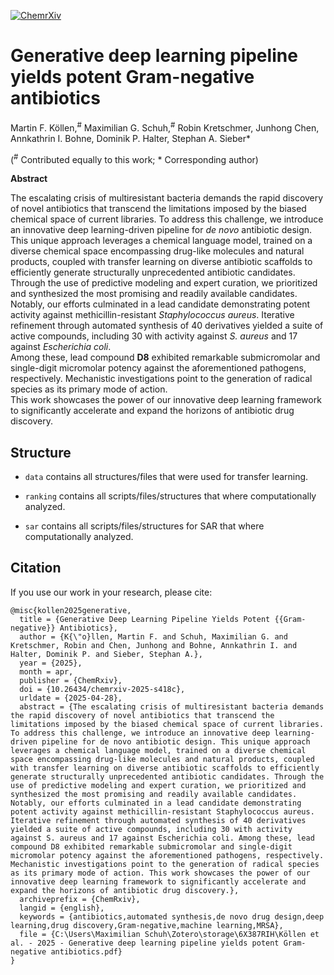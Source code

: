 [![ChemrXiv](https://img.shields.io/badge/ChemrXiv-ebe000.svg)](https://doi.org/)

# Generative deep learning pipeline yields potent Gram-negative antibiotics

Martin F. Köllen,<sup>#</sup> Maximilian G. Schuh,<sup>#</sup> Robin Kretschmer, Junhong Chen, Annkathrin I. Bohne, Dominik P. Halter, Stephan A. Sieber*

(<sup>#</sup> Contributed equally to this work; * Corresponding author)

**Abstract**

The escalating crisis of multiresistant bacteria demands the rapid discovery of novel antibiotics that transcend the limitations imposed by the biased chemical space of current libraries.
To address this challenge, we introduce an innovative deep learning-driven pipeline for *de novo* antibiotic design.  
This unique approach leverages a chemical language model, trained on a diverse chemical space encompassing drug-like molecules and natural products, coupled with transfer learning on diverse antibiotic scaffolds to efficiently generate structurally unprecedented antibiotic candidates.
Through the use of predictive modeling and expert curation, we prioritized and synthesized the most promising and readily available candidates.  
Notably, our efforts culminated in a lead candidate demonstrating potent activity against methicillin-resistant *Staphylococcus aureus*.
Iterative refinement through automated synthesis of 40 derivatives yielded a suite of active compounds, including 30 with activity against *S. aureus* and 17 against *Escherichia coli*.  
Among these, lead compound **D8** exhibited remarkable submicromolar and single-digit micromolar potency against the aforementioned pathogens, respectively.
Mechanistic investigations point to the generation of radical species as its primary mode of action.  
This work showcases the power of our innovative deep learning framework to significantly accelerate and expand the horizons of antibiotic drug discovery.

## Structure

- `data` contains all structures/files that were used for transfer learning.

- `ranking` contains all scripts/files/structures that where computationally analyzed. 

- `sar` contains all scripts/files/structures for SAR that where computationally analyzed. 

## Citation

If you use our work in your research, please cite:
```
@misc{kollen2025generative,
  title = {Generative Deep Learning Pipeline Yields Potent {{Gram-negative}} Antibiotics},
  author = {K{\"o}llen, Martin F. and Schuh, Maximilian G. and Kretschmer, Robin and Chen, Junhong and Bohne, Annkathrin I. and Halter, Dominik P. and Sieber, Stephan A.},
  year = {2025},
  month = apr,
  publisher = {ChemRxiv},
  doi = {10.26434/chemrxiv-2025-s418c},
  urldate = {2025-04-28},
  abstract = {The escalating crisis of multiresistant bacteria demands the rapid discovery of novel antibiotics that transcend the limitations imposed by the biased chemical space of current libraries. To address this challenge, we introduce an innovative deep learning- driven pipeline for de novo antibiotic design. This unique approach leverages a chemical language model, trained on a diverse chemical space encompassing drug-like molecules and natural products, coupled with transfer learning on diverse antibiotic scaffolds to efficiently generate structurally unprecedented antibiotic candidates. Through the use of predictive modeling and expert curation, we prioritized and synthesized the most promising and readily available candidates. Notably, our efforts culminated in a lead candidate demonstrating potent activity against methicillin-resistant Staphylococcus aureus. Iterative refinement through automated synthesis of 40 derivatives yielded a suite of active compounds, including 30 with activity against S. aureus and 17 against Escherichia coli. Among these, lead compound D8 exhibited remarkable submicromolar and single-digit micromolar potency against the aforementioned pathogens, respectively. Mechanistic investigations point to the generation of radical species as its primary mode of action. This work showcases the power of our innovative deep learning framework to significantly accelerate and expand the horizons of antibiotic drug discovery.},
  archiveprefix = {ChemRxiv},
  langid = {english},
  keywords = {antibiotics,automated synthesis,de novo drug design,deep learning,drug discovery,Gram-negative,machine learning,MRSA},
  file = {C:\Users\Maximilian Schuh\Zotero\storage\6X387RIH\Köllen et al. - 2025 - Generative deep learning pipeline yields potent Gram-negative antibiotics.pdf}
}

```
